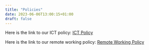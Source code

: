 ```yaml
---
title: "Policies"
date: 2023-06-06T13:00:15+01:00
draft: false
---
```


Here is the link to our ICT policy: [ICT Policy](https://freedomfromtorture.sharepoint.com/:b:/s/SP-FinanceandCentralServices/EeFrbkWIJVVwl6wQsLh65cEB4zAFJqzLrf9V3SyLTNh72w?e=WYOQeW)

Here is the link to our remote working policy: [Remote Working Policy](https://freedomfromtorture.sharepoint.com/:w:/s/SP-FinanceandCentralServices/EQsGim-Xs8R5jx2hTNM--joBElANzrP4PtNxXdPMjypjTg?e=7UYWli)